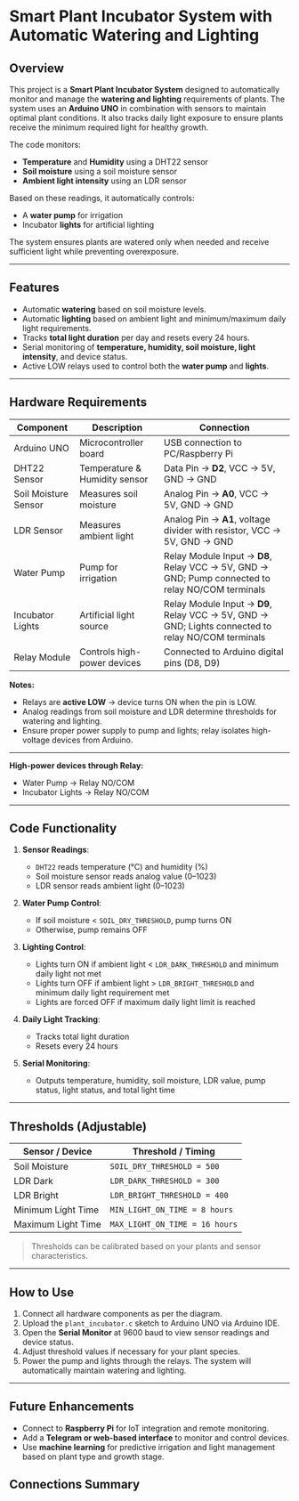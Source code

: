 # Smart Plant Incubator System with Automatic Watering and Lighting

## Overview

This project is a **Smart Plant Incubator System** designed to automatically monitor and manage the **watering and lighting** requirements of plants. The system uses an **Arduino UNO** in combination with sensors to maintain optimal plant conditions. It also tracks daily light exposure to ensure plants receive the minimum required light for healthy growth.

The code monitors:

- **Temperature** and **Humidity** using a DHT22 sensor  
- **Soil moisture** using a soil moisture sensor  
- **Ambient light intensity** using an LDR sensor  

Based on these readings, it automatically controls:

- A **water pump** for irrigation  
- Incubator **lights** for artificial lighting  

The system ensures plants are watered only when needed and receive sufficient light while preventing overexposure.

---

## Features

- Automatic **watering** based on soil moisture levels.  
- Automatic **lighting** based on ambient light and minimum/maximum daily light requirements.  
- Tracks **total light duration** per day and resets every 24 hours.  
- Serial monitoring of **temperature, humidity, soil moisture, light intensity**, and device status.  
- Active LOW relays used to control both the **water pump** and **lights**.  

---

## Hardware Requirements

| Component | Description | Connection |
|-----------|-------------|------------|
| Arduino UNO | Microcontroller board | USB connection to PC/Raspberry Pi |
| DHT22 Sensor | Temperature & Humidity sensor | Data Pin → **D2**, VCC → 5V, GND → GND |
| Soil Moisture Sensor | Measures soil moisture | Analog Pin → **A0**, VCC → 5V, GND → GND |
| LDR Sensor | Measures ambient light | Analog Pin → **A1**, voltage divider with resistor, VCC → 5V, GND → GND |
| Water Pump | Pump for irrigation | Relay Module Input → **D8**, Relay VCC → 5V, GND → GND; Pump connected to relay NO/COM terminals |
| Incubator Lights | Artificial light source | Relay Module Input → **D9**, Relay VCC → 5V, GND → GND; Lights connected to relay NO/COM terminals |
| Relay Module | Controls high-power devices | Connected to Arduino digital pins (D8, D9) |

**Notes:**

- Relays are **active LOW** → device turns ON when the pin is LOW.  
- Analog readings from soil moisture and LDR determine thresholds for watering and lighting.  
- Ensure proper power supply to pump and lights; relay isolates high-voltage devices from Arduino.  

---


**High-power devices through Relay:**

- Water Pump → Relay NO/COM  
- Incubator Lights → Relay NO/COM  

---

## Code Functionality

1. **Sensor Readings**:  
   - `DHT22` reads temperature (°C) and humidity (%)  
   - Soil moisture sensor reads analog value (0–1023)  
   - LDR sensor reads ambient light (0–1023)  

2. **Water Pump Control**:  
   - If soil moisture < `SOIL_DRY_THRESHOLD`, pump turns ON  
   - Otherwise, pump remains OFF  

3. **Lighting Control**:  
   - Lights turn ON if ambient light < `LDR_DARK_THRESHOLD` and minimum daily light not met  
   - Lights turn OFF if ambient light > `LDR_BRIGHT_THRESHOLD` and minimum daily light requirement met  
   - Lights are forced OFF if maximum daily light limit is reached  

4. **Daily Light Tracking**:  
   - Tracks total light duration  
   - Resets every 24 hours  

5. **Serial Monitoring**:  
   - Outputs temperature, humidity, soil moisture, LDR value, pump status, light status, and total light time  

---

## Thresholds (Adjustable)

| Sensor / Device | Threshold / Timing |
|-----------------|-----------------|
| Soil Moisture | `SOIL_DRY_THRESHOLD = 500` |
| LDR Dark | `LDR_DARK_THRESHOLD = 300` |
| LDR Bright | `LDR_BRIGHT_THRESHOLD = 400` |
| Minimum Light Time | `MIN_LIGHT_ON_TIME = 8 hours` |
| Maximum Light Time | `MAX_LIGHT_ON_TIME = 16 hours` |

> Thresholds can be calibrated based on your plants and sensor characteristics.

---

## How to Use

1. Connect all hardware components as per the diagram.  
2. Upload the `plant_incubator.c` sketch to Arduino UNO via Arduino IDE.  
3. Open the **Serial Monitor** at 9600 baud to view sensor readings and device status.  
4. Adjust threshold values if necessary for your plant species.  
5. Power the pump and lights through the relays. The system will automatically maintain watering and lighting.

---

## Future Enhancements

- Connect to **Raspberry Pi** for IoT integration and remote monitoring.  
- Add a **Telegram or web-based interface** to monitor and control devices.  
- Use **machine learning** for predictive irrigation and light management based on plant type and growth stage.  


## Connections Summary

